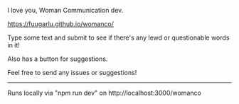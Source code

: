 I love you, Woman Communication dev.

https://fuugarlu.github.io/womanco/

Type some text and submit to see if there's any lewd or questionable words in it!

Also has a button for suggestions.

Feel free to send any issues or suggestions!

___

Runs locally via "npm run dev" on http://localhost:3000/womanco